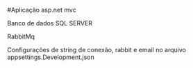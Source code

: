 #Aplicação asp.net mvc

Banco de dados SQL SERVER 

RabbitMq

Configurações de string de conexão, rabbit e email no arquivo appsettings.Development.json
